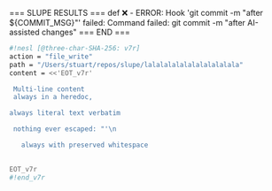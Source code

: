 === SLUPE RESULTS ===
def ❌ -          ERROR: Hook 'git commit -m "after ${COMMIT_MSG}"' failed: Command failed: git commit -m "after AI-assisted changes"
=== END ===

```sh nesl
#!nesl [@three-char-SHA-256: v7r]
action = "file_write"
path = "/Users/stuart/repos/slupe/lalalalalalalalalalalala"
content = <<'EOT_v7r'

 Multi-line content
 always in a heredoc,

always literal text verbatim

 nothing ever escaped: "'\n

   always with preserved whitespace

   
EOT_v7r
#!end_v7r
```